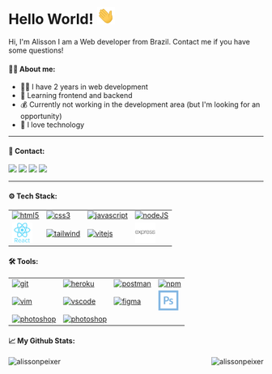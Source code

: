 # Hello World! <img src="https://github.com/alissonpeixer/alissonpeixer/blob/main/hi.gif" width="35px" />

Hi, I'm Alisson I am a Web developer from Brazil. Contact me if you have some questions!

#### 👨‍💼 About me:

- 👨‍💻 I have 2 years in web development
- 📖 Learning frontend and backend
- 💰 Currently not working in the development area (but I'm looking for an opportunity)
- 🚀 I love technology

---

#### 📨 Contact:

[<img src="https://img.shields.io/badge/website-%234285F4.svg?&style=for-the-badge&logo=safari&logoColor=white" />](https://alissonpeixer.github.io)
[<img src="https://img.shields.io/badge/alizof%236011-%237289DA.svg?&style=for-the-badge&logo=discord&logoColor=white" />](https://discord.com/)
[<img src="https://img.shields.io/badge/telegram-%232CA5E0.svg?&style=for-the-badge&logo=telegram&logoColor=white" />](https://t.me/alissonpeixer)
[<img src="https://img.shields.io/badge/mail-%23D14836.svg?&style=for-the-badge&logo=gmail&logoColor=white" />](mailto:alissonpeixer4@gmail.com)

---

#### ⚙️ Tech Stack:

<table>
<tr>
    <td>
      <a href="https://www.w3schools.com/html/" target="_blank" rel="noreferrer"> 
        <img src="https://alissonpeixer.github.io/iconStacks/assents/html-5-480px.svg" alt="html5" width="40" height="40"/> 
      </a> 
     </td>
      <td>
        <a href="https://www.w3schools.com/css/" target="_blank" rel="noreferrer"> 
          <img src="https://alissonpeixer.github.io/iconStacks/assents/css-3-480px.svg" alt="css3" width="40" height="40"/> 
        </a> 
      </td>
      <td>
        <a href="https://developer.mozilla.org/en-US/docs/Web/JavaScript" target="_blank" rel="noreferrer"> 
          <img src="https://alissonpeixer.github.io/iconStacks/assents/javascript-480px.svg" alt="javascript" width="40" height="40"/>   
        </a> 
      </td>
        <td>
        <a href="" target="_blank" rel="noreferrer"> 
          <img src="https://alissonpeixer.github.io/iconStacks/assents/nodejs-480px.svg" alt="nodeJS" width="40" height="40"/>   
        </a> 
      </td>
</tr>
  
<tr>
    <td>
      <a href="https://reactjs.org/" target="_blank" rel="noreferrer"> 
          <img src="https://raw.githubusercontent.com/devicons/devicon/master/icons/react/react-original-wordmark.svg" alt="react" width="40" height="40"/> 
      </a>
     </td>
      <td>
        <a href="https://tailwindcss.com/" target="_blank" rel="noreferrer"> 
            <img src="https://www.vectorlogo.zone/logos/tailwindcss/tailwindcss-icon.svg" alt="tailwind" width="40" height="40"/> 
        </a> 
      </td>
      <td>
        <a href="https://expressjs.com" target="_blank" rel="noreferrer"> 
          <img src="https://alissonpeixer.github.io/iconStacks/assents/vitejs-logo.svg"  alt="vitejs" 
           width="40"                  height="40"/> 
        </a> 
      </td>
        <td>
        <a href="https://expressjs.com" target="_blank" rel="noreferrer"> 
          <img src="https://raw.githubusercontent.com/devicons/devicon/master/icons/express/express-original-wordmark.svg"  alt="express" 
           width="40"                  height="40"/> 
        </a> 
      </td>
</tr>
</table>

#### 🛠️ Tools:

<table >
<tr>
    <td>
        <a href="https://git-scm.com/" target="_blank" rel="noreferrer"> 
          <img src="https://www.vectorlogo.zone/logos/git-scm/git-scm-icon.svg" alt="git" width="40" height="40"/> 
        </a> 
    </td>
    <td>
        <a href="https://heroku.com" target="_blank" rel="noreferrer"> 
          <img src="https://www.vectorlogo.zone/logos/heroku/heroku-icon.svg" alt="heroku" width="40" height="40"/> 
        </a> 
    </td> 
        <td>
        <a href="https://postman.com" target="_blank" rel="noreferrer"> 
          <img src="https://www.vectorlogo.zone/logos/getpostman/getpostman-icon.svg" alt="postman" width="40" height="40"/> 
        </a> 
      </td>
      <td>
        <a href="" target="_blank" rel="noreferrer"> 
          <img src="https://alissonpeixer.github.io/iconStacks/assents/npm-480px.svg" alt="npm" width="40" height="40"/> 
        </a> 
      </td>
</tr>  
   <tr>
        <td>
        <a href="https://www.vim.org/" target="_blank" rel="noreferrer"> 
          <img src="https://alissonpeixer.github.io/iconStacks/assents/Vimlogo-logo.svg" alt="vim" width="40" height="40"/> 
        </a> 
      </td>
         <td>
        <a href="https://code.visualstudio.com/" target="_blank" rel="noreferrer"> 
          <img src="https://alissonpeixer.github.io/iconStacks/assents/vs-code-logo.svg" alt="vscode" width="40" height="40"/> 
        </a> 
      </td>
      <td>
        <a href="https://www.figma.com/" target="_blank" rel="noreferrer"> 
          <img src="https://www.vectorlogo.zone/logos/figma/figma-icon.svg" alt="figma" width="40" height="40"/> 
        </a> 
     </td>
     <td>
           <a href="https://www.photoshop.com/en" target="_blank" rel="noreferrer"> 
    <img src="https://raw.githubusercontent.com/devicons/devicon/master/icons/photoshop/photoshop-line.svg" alt="photoshop" width="40" height="40"/> 
    </a> 
   </td>
</tr>
<tr>
   <td>
      <a href="https://pt.wikipedia.org/wiki/Unix" target="_blank" rel="noreferrer"> 
        <img src="https://alissonpeixer.github.io/iconStacks/assents/tux-linux.svg" alt="photoshop" width="40" height="40"/> 
      </a> 
   </td>
    <td>
      <a href="https://pt.wikipedia.org/wiki/Microsoft_Windows" target="_blank" rel="noreferrer"> 
        <img src="https://alissonpeixer.github.io/iconStacks/assents/windows-logo.svg" alt="photoshop" width="40" height="40"/> 
      </a> 
   </td>
</tr>
</table>

#### 📈 My Github Stats:

<div align="center">&nbsp;
  <img align="right" height="155" src="https://github-readme-stats.vercel.app/api?username=alissonpeixer&show_icons=true&theme=dark&locale=en" alt="alissonpeixer" />
  <img align="left" height="155" src="https://github-readme-stats.vercel.app/api/top-langs?username=alissonpeixer&show_icons=true&theme=dark&locale=en&layout=compact"            alt="alissonpeixer" />
</div>
